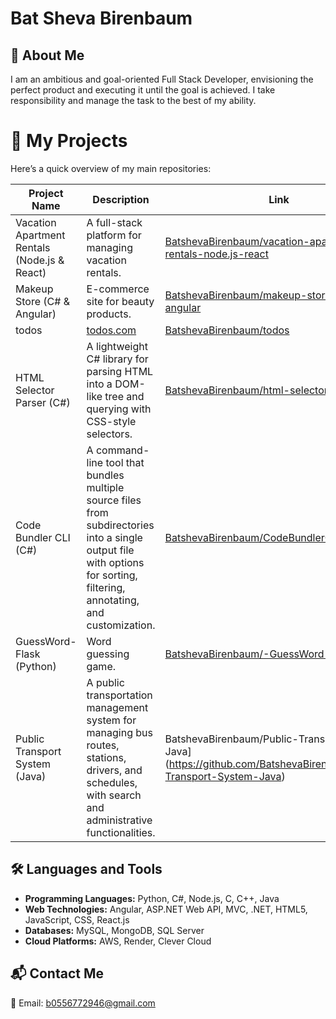 # Bat Sheva Birenbaum


## 🌟 About Me
I am an ambitious and goal-oriented Full Stack Developer, envisioning the perfect product and executing it until the goal is achieved.
I take responsibility and manage the task to the best of my ability.

# 📂 My Projects

Here’s a quick overview of my main repositories:

| Project Name                  | Description                                      | Link                                                      |
|-------------------------------|--------------------------------------------------|-----------------------------------------------------------|
| Vacation Apartment Rentals (Node.js & React)   | A full-stack platform for managing vacation rentals. | [BatshevaBirenbaum/vacation-apartment-rentals-node.js-react](https://github.com/BatshevaBirenbaum/vacation-apartment-rentals-node.js-react) |
| Makeup Store (C# & Angular)   | E-commerce site for beauty products.             | [BatshevaBirenbaum/makeup-store-csharp-angular](https://github.com/BatshevaBirenbaum/makeup-store-csharp-angular)  |
| todos           | [todos.com](https://todos-tk2y.onrender.com/)      | [BatshevaBirenbaum/todos](https://github.com/BatshevaBirenbaum/todos)             |
| HTML Selector Parser (C#)     | A lightweight C# library for parsing HTML into a DOM-like tree and querying with CSS-style selectors. | [BatshevaBirenbaum/html-selector](https://github.com/BatshevaBirenbaum/html_selector) |
| Code Bundler CLI (C#)           | A command-line tool that bundles multiple source files from subdirectories into a single output file with options for sorting, filtering, annotating, and customization. | [BatshevaBirenbaum/CodeBundlerCLI](https://github.com/BatshevaBirenbaum/CodeBundlerCLI) |
| GuessWord-Flask (Python) | Word guessing game. | [BatshevaBirenbaum/-GuessWord-Flask](https://github.com/BatshevaBirenbaum/-GuessWord-Flask) |
Public Transport System (Java)| A public transportation management system for managing bus routes, stations, drivers, and schedules, with search and administrative functionalities.	| BatshevaBirenbaum/Public-Transport-System-Java](https://github.com/BatshevaBirenbaum/Public-Transport-System-Java) |





## 🛠️ Languages and Tools

- **Programming Languages:** Python, C#, Node.js, C, C++, Java  
- **Web Technologies:** Angular, ASP.NET Web API, MVC, .NET, HTML5, JavaScript, CSS, React.js  
- **Databases:** MySQL, MongoDB, SQL Server  
- **Cloud Platforms:** AWS, Render, Clever Cloud  

## 📬 Contact Me

📧 Email: [b0556772946@gmail.com](b0556772946@gmail.com)
